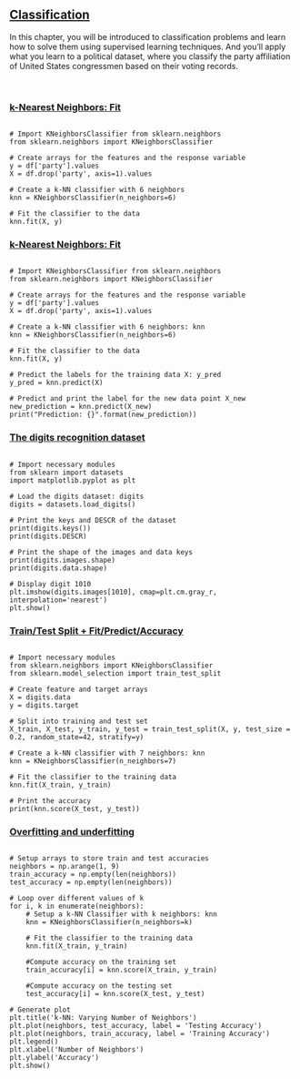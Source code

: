 ## [Classification](https://app.datacamp.com/learn/courses/supervised-learning-with-scikit-learn)

In this chapter, you will be introduced to classification problems and learn how to solve them using supervised learning techniques. And you’ll apply what you learn to a political dataset, where you classify the party affiliation of United States congressmen based on their voting records.

<br>

### [k-Nearest Neighbors: Fit](https://campus.datacamp.com/courses/supervised-learning-with-scikit-learn/classification?ex=7)

```

# Import KNeighborsClassifier from sklearn.neighbors
from sklearn.neighbors import KNeighborsClassifier 

# Create arrays for the features and the response variable
y = df['party'].values
X = df.drop('party', axis=1).values

# Create a k-NN classifier with 6 neighbors
knn = KNeighborsClassifier(n_neighbors=6)

# Fit the classifier to the data
knn.fit(X, y)
```

### [k-Nearest Neighbors: Fit](https://campus.datacamp.com/courses/supervised-learning-with-scikit-learn/classification?ex=8)

```

# Import KNeighborsClassifier from sklearn.neighbors
from sklearn.neighbors import KNeighborsClassifier 

# Create arrays for the features and the response variable
y = df['party'].values
X = df.drop('party', axis=1).values

# Create a k-NN classifier with 6 neighbors: knn
knn = KNeighborsClassifier(n_neighbors=6)

# Fit the classifier to the data
knn.fit(X, y)

# Predict the labels for the training data X: y_pred
y_pred = knn.predict(X)

# Predict and print the label for the new data point X_new
new_prediction = knn.predict(X_new)
print("Prediction: {}".format(new_prediction)) 
```

### [The digits recognition dataset](https://campus.datacamp.com/courses/supervised-learning-with-scikit-learn/classification?ex=10)

```

# Import necessary modules
from sklearn import datasets
import matplotlib.pyplot as plt

# Load the digits dataset: digits
digits = datasets.load_digits()

# Print the keys and DESCR of the dataset
print(digits.keys())
print(digits.DESCR)

# Print the shape of the images and data keys
print(digits.images.shape)
print(digits.data.shape)

# Display digit 1010
plt.imshow(digits.images[1010], cmap=plt.cm.gray_r, interpolation='nearest')
plt.show()
```

### [Train/Test Split + Fit/Predict/Accuracy](https://campus.datacamp.com/courses/supervised-learning-with-scikit-learn/classification?ex=11)

```

# Import necessary modules
from sklearn.neighbors import KNeighborsClassifier 
from sklearn.model_selection import train_test_split

# Create feature and target arrays
X = digits.data
y = digits.target

# Split into training and test set
X_train, X_test, y_train, y_test = train_test_split(X, y, test_size = 0.2, random_state=42, stratify=y)

# Create a k-NN classifier with 7 neighbors: knn
knn = KNeighborsClassifier(n_neighbors=7)

# Fit the classifier to the training data
knn.fit(X_train, y_train)

# Print the accuracy
print(knn.score(X_test, y_test))
```

### [Overfitting and underfitting](https://campus.datacamp.com/courses/supervised-learning-with-scikit-learn/classification?ex=12)

```

# Setup arrays to store train and test accuracies
neighbors = np.arange(1, 9)
train_accuracy = np.empty(len(neighbors))
test_accuracy = np.empty(len(neighbors))

# Loop over different values of k
for i, k in enumerate(neighbors):
    # Setup a k-NN Classifier with k neighbors: knn
    knn = KNeighborsClassifier(n_neighbors=k)

    # Fit the classifier to the training data
    knn.fit(X_train, y_train)
    
    #Compute accuracy on the training set
    train_accuracy[i] = knn.score(X_train, y_train)

    #Compute accuracy on the testing set
    test_accuracy[i] = knn.score(X_test, y_test)

# Generate plot
plt.title('k-NN: Varying Number of Neighbors')
plt.plot(neighbors, test_accuracy, label = 'Testing Accuracy')
plt.plot(neighbors, train_accuracy, label = 'Training Accuracy')
plt.legend()
plt.xlabel('Number of Neighbors')
plt.ylabel('Accuracy')
plt.show()
```

